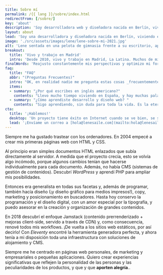 ```yaml
---
title: Sobre mí
permalink: /{{ lang }}/sobre/index.html
redirectFrom: [/sobre/]
key: 'about'
description: 'Soy desarrolladora web y diseñadora nacida en Berlín, viviendo en Madrid. Llevo desarrollando para la web profesionalmente desde 2008.'
layout: about
lead: 'Soy una desarrolladora y diseñadora nacida en Berlín, viviendo en Madrid. Llevo creando para la web profesionalmente desde 2008. Me especializo en páginas webs creativas a medida.'
image: './src/assets/images/lene/lene-sobre-mi-2021.jpg'
alt: 'Lene sentada en una pelota de gimnasia frente a su escritorio, aparentemente trabajando'
breakout:
  title: 'Vivo y trabajo en Madrid'
  intro: 'Desde 2010, vivo y trabajo en Madrid, La Latina. Muchos de mis clientes se encuentran en España, pero realizo proyectos con gente de todas partes del mundo.'
finalWords: 'Reajusto constantemente mis perspectivas y optimizo mi forma de trabajar. Con cada nuevo proyecto aprendo algo nuevo, y cada nueva página web se convierte en la mejor que he hecho nunca. Mis proyectos tratan de hacer la web (¿el mundo?) un poco mejor, para la gente, y para el planeta.'
faq:
  title: "FAQ"
  abbr: "(Preguntas Frecuentes)"
  intro: "OK, en realidad nadie me pregunta estas cosas _frecuentemente_, pero pensé que las explicaría de todos modos."
  items:
  - summary: "¿Por qué escribes en inglés americano?"
    contents: "Llevo mucho tiempo viviendo en España, y hay muchas palabras en español que se escriben de forma similar al inglés americano: 'color' / 'color', 'organize' / 'organizar'. El español se ha convertido en mi segunda lengua materna, y la ortografía americana me resulta más natural. Dicho esto, probablemente no soy muy constante, y la ortografía británica puede colarse por algún lado."
  - summary: "¿Cómo aprendiste desarrollo y diseño web? "
    contents: "Sigo aprendiendo, sin duda para toda la vida. Es la eterna repetición de aprender y aplicar: construir algo. Y repetirlo una y otra vez. Siempre leo algún libro sobre bash scripts, tipografía, diseños de cuadrículas, JavaScript, componentes web. Leo artículos que la gente de la comunidad proporciona con tanto cariño. Luego construyo un nuevo proyecto, y siempre intento utilizar alguna cosa nueva que pueda aprender en el proceso sin que me detenga el flujo de trabajo. Y así, con el tiempo, todo se vuelve cada vez más natural, lógico, sencillo y mejor."
cta:
  title: '¡Hablemos!'
  desktop: 'Un proyecto tiene éxito en Internet cuando se ve bien, se siente bien y funciona con tecnología limpia y segura. Desde 2008 creo experiencias web atractivas con atención al detalle.'
  lead: '¡Envíame un correo a [hola@lenesaile.com](mailto:hola@lenesaile.com) y cuéntame tu proyecto, oportunidades o lo que tengas en mente! Siempre estoy dispuesto a charlar.'
---
```


Siempre me ha gustado trastear con los ordenadores. En 2004 empecé a crear mis primeras páginas web con HTML y CSS.

Al principio eran simples documentos HTML enlazados que subía directamente al servidor. A medida que el proyecto crecía, esto se volvía algo incómodo, porque algunos cambios tenían que hacerse individualmente para cada documento. Además, no había CMS (sistemas de gestión de contenidos). Descubrí _WordPress_ y aprendí PHP para ampliar mis posibilidades.

Entonces era generalista en todas sus facetas y, además de programar, también hacía diseño (¡y diseño gráfico para medios impresos!), copy, marketing y posicionamiento en buscadores. Hasta hoy conservo la programación y el diseño digital, con un amor especial por la tipografía, y puedo asesorar en la creación y organización de grandes contenidos.

En 2018 descubrí el enfoque Jamstack (contenido prerrenderizado + mejoras client-side, servido a través de CDN) y, como consecuencia, renové todos mis workflows. ¡De vuelta a los sitios web estáticos, por así decirlo! Con _Eleventy_ encontré la herramienta generadora perfecta, y ahora tenía a mi disposición toda una infraestructura con soluciones de alojamiento y CMS.

Siempre me he centrado en páginas web personales, de marketing y empresariales o pequeñas aplicaciones. Quiero crear experiencias significativas que reflejen la personalidad de las personas y las peculiaridades de los productos, y que y que <sparkly-text class="pl-2xs" number-of-sparkles="5" style="--sparkly-text-color: var(--color-accent)">**aporten alegría**.</sparkly-text>.
